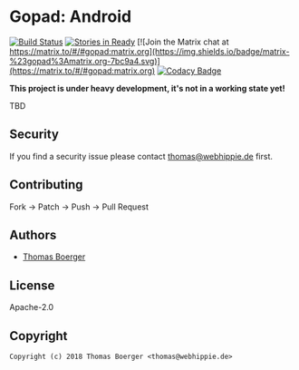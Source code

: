 # Gopad: Android

[![Build Status](http://github.dronehippie.de/api/badges/gopad/gopad-android/status.svg)](http://github.dronehippie.de/gopad/gopad-android)
[![Stories in Ready](https://badge.waffle.io/gopad/gopad-api.svg?label=ready&title=Ready)](http://waffle.io/gopad/gopad-api)
[![Join the Matrix chat at https://matrix.to/#/#gopad:matrix.org](https://img.shields.io/badge/matrix-%23gopad%3Amatrix.org-7bc9a4.svg)](https://matrix.to/#/#gopad:matrix.org)
[![Codacy Badge](https://api.codacy.com/project/badge/Grade/879b636b12cf40d3b76a0e46fe37ea9d)](https://www.codacy.com/app/gopad/gopad-android?utm_source=github.com&amp;utm_medium=referral&amp;utm_content=gopad/gopad-android&amp;utm_campaign=Badge_Grade)


**This project is under heavy development, it's not in a working state yet!**

TBD


## Security

If you find a security issue please contact thomas@webhippie.de first.


## Contributing

Fork -> Patch -> Push -> Pull Request


## Authors

* [Thomas Boerger](https://github.com/tboerger)


## License

Apache-2.0


## Copyright

```
Copyright (c) 2018 Thomas Boerger <thomas@webhippie.de>
```

